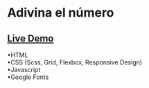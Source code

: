 # Adivina el número 
  
## [Live Demo](https://nachokai.github.io/AdivinaElNumero/)  
•HTML  
•CSS (Scss, Grid, Flexbox, Responsive Design)  
•Javascript  
•Google Fonts  
